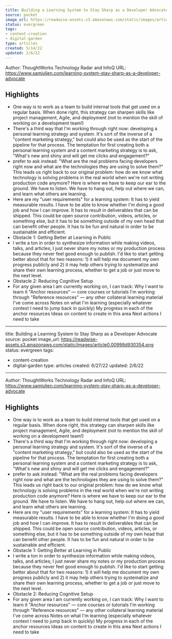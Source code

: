 ```yaml
---
title: Building a Learning System to Stay Sharp as a Developer Advocate
source: pocket
image_url: https://readwise-assets.s3.amazonaws.com/static/images/article0.00998d930354.png
status: evergreen
tags: 
- content-creation 
- digital-garden 
type: articles
created: 5/14/22
updated: 2/6/22
---
```


Author: ThoughtWorks Technology Radar and InfoQ
URL: https://www.samjulien.com/learning-system-stay-sharp-as-a-developer-advocate

## Highlights
- One way is to work as a team to build internal tools that get used on a regular basis. When done right, this strategy can sharpen skills like project management, Agile, and deployment (not to mention the skill of working on a development team!)
- There's a third way that I'm working through right now: developing a personal learning strategy and system. It's sort of the inverse of a "content marketing strategy," but could also be used as the start of the pipeline for that process. The temptation for first creating both a personal learning system and a content marketing strategy is to ask, "What's new and shiny and will get me clicks and engagement?"
- prefer to ask instead: "What are the real problems facing developers right now and what are the technologies they are using to solve them?" This leads us right back to our original problem: how do we know what technology is solving problems in the real world when we're not writing production code anymore? Here is where we have to keep our ear to the ground. We have to listen. We have to hang out, help out where we can, and learn what others are learning.
- Here are my "user requirements" for a learning system:
  It has to yield measurable results. I have to be able to know whether I'm doing a good job and how I can improve.
  It has to result in deliverables that can be shipped. This could be open source contribution, videos, articles, or something else, but it has to be something outside of my own head that can benefit other people.
  It has to be fun and natural in order to be sustainable and efficient.
- Obstacle 1: Getting Better at Learning in Public
- I write a ton in order to synthesize information while making videos, talks, and articles; I just never share my notes or my production process because they never feel good enough to publish. I'd like to start getting better about that for two reasons: 1) it will help me document my own progress publicly and 2) it may help others trying to systematize and share their own learning process, whether to get a job or just move to the next level.
- Obstacle 2: Reducing Cognitive Setup
- For any given area I am currently working on, I can track:
  Why I want to learn it
  "Anchor resources" — core courses or tutorials I'm working through
  "Reference resources" — any other collateral learning material I've come across
  Notes on what I'm learning (especially whatever context I need to jump back in quickly)
  My progress in each of the anchor resources
  Ideas on content to create in this area
  Next actions I need to take
---
title: Building a Learning System to Stay Sharp as a Developer Advocate
source: pocket
image_url: https://readwise-assets.s3.amazonaws.com/static/images/article0.00998d930354.png
status: evergreen
tags: 
- content-creation 
- digital-garden 
type: articles
created: 6/27/22
updated: 2/6/22
---

Author: ThoughtWorks Technology Radar and InfoQ
URL: https://www.samjulien.com/learning-system-stay-sharp-as-a-developer-advocate

## Highlights
- One way is to work as a team to build internal tools that get used on a regular basis. When done right, this strategy can sharpen skills like project management, Agile, and deployment (not to mention the skill of working on a development team!)
- There's a third way that I'm working through right now: developing a personal learning strategy and system. It's sort of the inverse of a "content marketing strategy," but could also be used as the start of the pipeline for that process. The temptation for first creating both a personal learning system and a content marketing strategy is to ask, "What's new and shiny and will get me clicks and engagement?"
- prefer to ask instead: "What are the real problems facing developers right now and what are the technologies they are using to solve them?" This leads us right back to our original problem: how do we know what technology is solving problems in the real world when we're not writing production code anymore? Here is where we have to keep our ear to the ground. We have to listen. We have to hang out, help out where we can, and learn what others are learning.
- Here are my "user requirements" for a learning system:
  It has to yield measurable results. I have to be able to know whether I'm doing a good job and how I can improve.
  It has to result in deliverables that can be shipped. This could be open source contribution, videos, articles, or something else, but it has to be something outside of my own head that can benefit other people.
  It has to be fun and natural in order to be sustainable and efficient.
- Obstacle 1: Getting Better at Learning in Public
- I write a ton in order to synthesize information while making videos, talks, and articles; I just never share my notes or my production process because they never feel good enough to publish. I'd like to start getting better about that for two reasons: 1) it will help me document my own progress publicly and 2) it may help others trying to systematize and share their own learning process, whether to get a job or just move to the next level.
- Obstacle 2: Reducing Cognitive Setup
- For any given area I am currently working on, I can track:
  Why I want to learn it
  "Anchor resources" — core courses or tutorials I'm working through
  "Reference resources" — any other collateral learning material I've come across
  Notes on what I'm learning (especially whatever context I need to jump back in quickly)
  My progress in each of the anchor resources
  Ideas on content to create in this area
  Next actions I need to take
